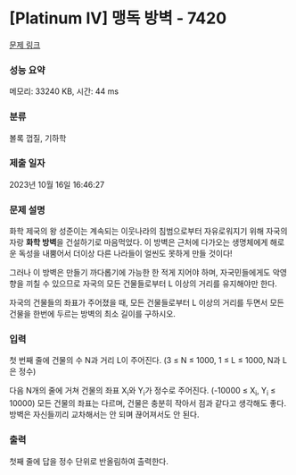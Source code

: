 # [Platinum IV] 맹독 방벽 - 7420 

[문제 링크](https://www.acmicpc.net/problem/7420) 

### 성능 요약

메모리: 33240 KB, 시간: 44 ms

### 분류

볼록 껍질, 기하학

### 제출 일자

2023년 10월 16일 16:46:27

### 문제 설명

<p><img alt="" src="https://upload.acmicpc.net/e8b1d57d-ee8e-4e2d-bf2b-6e788776c553/-/preview/" style="margin-left: 10px; float: right;">화학 제국의 왕 성준이는 계속되는 이웃나라의 침범으로부터 자유로워지기 위해 자국의 자랑 <strong>화학 방벽</strong>을 건설하기로 마음먹었다. 이 방벽은 근처에 다가오는 생명체에게 해로운 독성을 내뿜어서 더이상 다른 나라들이 얼씬도 못하게 만들 것이다!</p>

<p>그러나 이 방벽은 만들기 까다롭기에 가능한 한 적게 지어야 하며, 자국민들에게도 악영향을 끼칠 수 있으므로 자국의 모든 건물들로부터 L 이상의 거리를 유지해야만 한다.</p>

<p>자국의 건물들의 좌표가 주어졌을 때, 모든 건물들로부터 L 이상의 거리를 두면서 모든 건물을 한번에 두르는 방벽의 최소 길이를 구하시오.</p>

### 입력 

 <p>첫 번째 줄에 건물의 수 N과 거리 L이 주어진다. (3 ≤ N ≤ 1000, 1 ≤ L ≤ 1000, N과 L은 정수)</p>

<p>다음 N개의 줄에 거쳐 건물의 좌표 X<sub>i</sub>와 Y<sub>i</sub>가 정수로 주어진다. (-10000 ≤ X<sub>i</sub>, Y<sub>i</sub> ≤ 10000) 모든 건물의 좌표는 다르며, 건물은 충분히 작아서 점과 같다고 생각해도 좋다. 방벽은 자신들끼리 교차해서는 안 되며 끊어져서도 안 된다.</p>

### 출력 

 <p>첫째 줄에 답을 정수 단위로 반올림하여 출력한다.</p>

